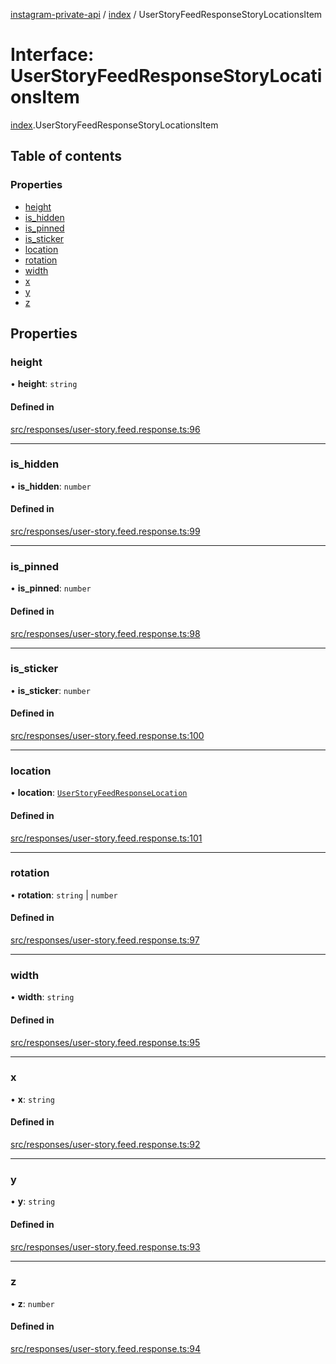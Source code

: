 [instagram-private-api](../../README.md) / [index](../../modules/index.md) / UserStoryFeedResponseStoryLocationsItem

# Interface: UserStoryFeedResponseStoryLocationsItem

[index](../../modules/index.md).UserStoryFeedResponseStoryLocationsItem

## Table of contents

### Properties

- [height](UserStoryFeedResponseStoryLocationsItem.md#height)
- [is\_hidden](UserStoryFeedResponseStoryLocationsItem.md#is_hidden)
- [is\_pinned](UserStoryFeedResponseStoryLocationsItem.md#is_pinned)
- [is\_sticker](UserStoryFeedResponseStoryLocationsItem.md#is_sticker)
- [location](UserStoryFeedResponseStoryLocationsItem.md#location)
- [rotation](UserStoryFeedResponseStoryLocationsItem.md#rotation)
- [width](UserStoryFeedResponseStoryLocationsItem.md#width)
- [x](UserStoryFeedResponseStoryLocationsItem.md#x)
- [y](UserStoryFeedResponseStoryLocationsItem.md#y)
- [z](UserStoryFeedResponseStoryLocationsItem.md#z)

## Properties

### height

• **height**: `string`

#### Defined in

[src/responses/user-story.feed.response.ts:96](https://github.com/Nerixyz/instagram-private-api/blob/0e0721c/src/responses/user-story.feed.response.ts#L96)

___

### is\_hidden

• **is\_hidden**: `number`

#### Defined in

[src/responses/user-story.feed.response.ts:99](https://github.com/Nerixyz/instagram-private-api/blob/0e0721c/src/responses/user-story.feed.response.ts#L99)

___

### is\_pinned

• **is\_pinned**: `number`

#### Defined in

[src/responses/user-story.feed.response.ts:98](https://github.com/Nerixyz/instagram-private-api/blob/0e0721c/src/responses/user-story.feed.response.ts#L98)

___

### is\_sticker

• **is\_sticker**: `number`

#### Defined in

[src/responses/user-story.feed.response.ts:100](https://github.com/Nerixyz/instagram-private-api/blob/0e0721c/src/responses/user-story.feed.response.ts#L100)

___

### location

• **location**: [`UserStoryFeedResponseLocation`](UserStoryFeedResponseLocation.md)

#### Defined in

[src/responses/user-story.feed.response.ts:101](https://github.com/Nerixyz/instagram-private-api/blob/0e0721c/src/responses/user-story.feed.response.ts#L101)

___

### rotation

• **rotation**: `string` \| `number`

#### Defined in

[src/responses/user-story.feed.response.ts:97](https://github.com/Nerixyz/instagram-private-api/blob/0e0721c/src/responses/user-story.feed.response.ts#L97)

___

### width

• **width**: `string`

#### Defined in

[src/responses/user-story.feed.response.ts:95](https://github.com/Nerixyz/instagram-private-api/blob/0e0721c/src/responses/user-story.feed.response.ts#L95)

___

### x

• **x**: `string`

#### Defined in

[src/responses/user-story.feed.response.ts:92](https://github.com/Nerixyz/instagram-private-api/blob/0e0721c/src/responses/user-story.feed.response.ts#L92)

___

### y

• **y**: `string`

#### Defined in

[src/responses/user-story.feed.response.ts:93](https://github.com/Nerixyz/instagram-private-api/blob/0e0721c/src/responses/user-story.feed.response.ts#L93)

___

### z

• **z**: `number`

#### Defined in

[src/responses/user-story.feed.response.ts:94](https://github.com/Nerixyz/instagram-private-api/blob/0e0721c/src/responses/user-story.feed.response.ts#L94)
